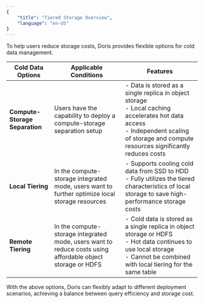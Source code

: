 ```yaml
---
{
    "title": "Tiered Storage Overview",
    "language": "en-US"
}
---
```


To help users reduce storage costs, Doris provides flexible options for cold data management.

| **Cold Data Options**       | **Applicable Conditions**                                                          | **Features**                                                                                                           |
|-----------------------------|------------------------------------------------------------------------------------|-----------------------------------------------------------------------------------------------------------------------|
| **Compute-Storage Separation** | Users have the capability to deploy a compute-storage separation setup             | - Data is stored as a single replica in object storage<br>- Local caching accelerates hot data access<br>- Independent scaling of storage and compute resources significantly reduces costs |
| **Local Tiering**           | In the compute-storage integrated mode, users want to further optimize local storage resources | - Supports cooling cold data from SSD to HDD<br>- Fully utilizes the tiered characteristics of local storage to save high-performance storage costs         |
| **Remote Tiering**          | In the compute-storage integrated mode, users want to reduce costs using affordable object storage or HDFS | - Cold data is stored as a single replica in object storage or HDFS<br>- Hot data continues to use local storage<br>- Cannot be combined with local tiering for the same table |

With the above options, Doris can flexibly adapt to different deployment scenarios, achieving a balance between query efficiency and storage cost.
